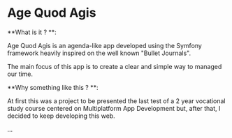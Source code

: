Age Quod Agis
========================

**What is it ? **: 

Age Quod Agis is an agenda-like app developed using the Symfony framework 
heavily inspired on the well known "Bullet Journals".

The main focus of this app is to create a clear and simple way to managed our time.

**Why something like this ? **: 

At first this was a project to be presented the last test of a 2 year vocational
study course centered on Multiplatform App Development but, after that, I decided 
to keep developing this web.

...
